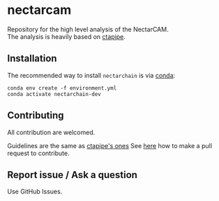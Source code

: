 # nectarcam

Repository for the high level analysis of the NectarCAM.  
The analysis is heavily based on [ctapipe](https://github.com/cta-observatory/ctapipe).


## Installation

The recommended way to install `nectarchain` is via [conda](https://anaconda.org/):

```
conda env create -f environment.yml
conda activate nectarchain-dev
```


## Contributing

All contribution are welcomed.

Guidelines are the same as [ctapipe's ones](https://cta-observatory.github.io/ctapipe/development/index.html)
See [here](https://cta-observatory.github.io/ctapipe/development/pullrequests.html) how to make a pull request to contribute.


## Report issue / Ask a question

Use GitHub Issues.
